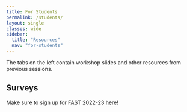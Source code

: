```yaml
---
title: For Students
permalink: /students/
layout: single
classes: wide
sidebar:
  title: "Resources"
  nav: "for-students"
---
```


The tabs on the left contain workshop slides and other resources from previous sessions.

## Surveys

Make sure to sign up for FAST 2022-23 [here](https://tinyurl.com/FASTsignup22)!